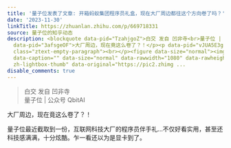 ```yaml
---
title: '量子位发表了文章: 开箱蚂蚁集团程序员礼盒，现在大厂周边都往这个方向卷了吗？'
date: '2023-11-30'
linkTitle: https://zhuanlan.zhihu.com/p/669718331
source: 量子位的知乎动态
description: <blockquote data-pid="TzahjgoZ">白交 发自 凹非寺<br>量子位 | 公众号 QbitAI</blockquote><p
  data-pid="3afsgeOF">大厂周边，现在竟这么卷了？！</p><p data-pid="vJUA5E3g">量子位最近截取到一份，互联网科技大厂的程序员伴手礼…不仅好看实用，甚至还科技感满满，十分炫酷。乍一看还以为是显卡到了。</p><p
  class="ztext-empty-paragraph"><br></p><figure data-size="normal"><img src="https://pic2.zhimg.com/v2-a181824091d73bdcc74d02a1be706029_1440w.jpg"
  data-caption="" data-size="normal" data-rawwidth="1080" data-rawheight="607" class="origin_image
  zh-lightbox-thumb" data-original="https://pic2.zhimg ...
disable_comments: true
---
```

<blockquote data-pid="TzahjgoZ">白交 发自 凹非寺<br>量子位 | 公众号 QbitAI</blockquote><p data-pid="3afsgeOF">大厂周边，现在竟这么卷了？！</p><p data-pid="vJUA5E3g">量子位最近截取到一份，互联网科技大厂的程序员伴手礼…不仅好看实用，甚至还科技感满满，十分炫酷。乍一看还以为是显卡到了。</p><p class="ztext-empty-paragraph"><br></p><figure data-size="normal"><img src="https://pic2.zhimg.com/v2-a181824091d73bdcc74d02a1be706029_1440w.jpg" data-caption="" data-size="normal" data-rawwidth="1080" data-rawheight="607" class="origin_image zh-lightbox-thumb" data-original="https://pic2.zhimg ...